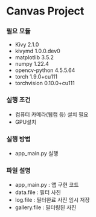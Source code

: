 # Canvas Project

### 필요 모듈
 - Kivy                2.1.0
 - kivymd              1.0.0.dev0
 - matplotlib          3.5.2
 - numpy               1.22.4
 - opencv-python       4.5.5.64
 - torch               1.9.0+cu111
 - torchvision         0.10.0+cu111


### 실행 조건
 - 컴퓨터 카메라(웹캠 등) 설치 필요
 - GPU설치

### 실행 방법
 - app_main.py 실행


### 파일 설명
 - app_main.py : 앱 구현 코드
 - data.file : 필터 사진
 - log.file : 필터완료 사진 임시 저장
 - gallery.file : 필터링된 사진 

